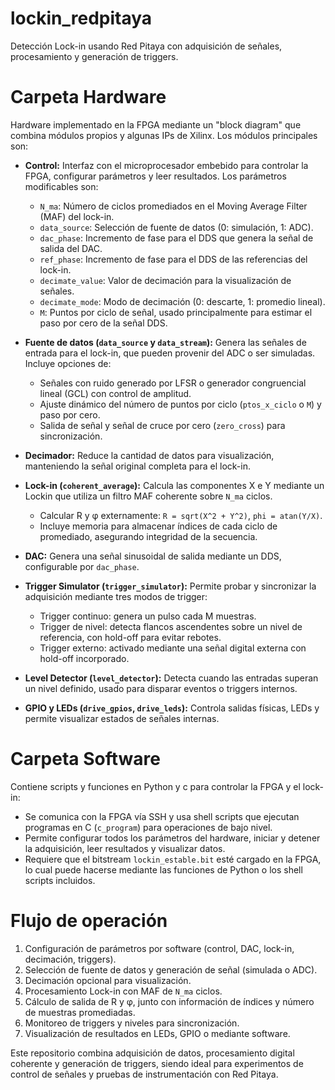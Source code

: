 # lockin_redpitaya
Detección Lock-in usando Red Pitaya con adquisición de señales, procesamiento y generación de triggers.

# Carpeta Hardware
Hardware implementado en la FPGA mediante un "block diagram" que combina módulos propios y algunas IPs de Xilinx. Los módulos principales son:

+ **Control:** Interfaz con el microprocesador embebido para controlar la FPGA, configurar parámetros y leer resultados. Los parámetros modificables son:
  - `N_ma`: Número de ciclos promediados en el Moving Average Filter (MAF) del lock-in.
  - `data_source`: Selección de fuente de datos (0: simulación, 1: ADC).
  - `dac_phase`: Incremento de fase para el DDS que genera la señal de salida del DAC.
  - `ref_phase`: Incremento de fase para el DDS de las referencias del lock-in.
  - `decimate_value`: Valor de decimación para la visualización de señales.
  - `decimate_mode`: Modo de decimación (0: descarte, 1: promedio lineal).
  - `M`: Puntos por ciclo de señal, usado principalmente para estimar el paso por cero de la señal DDS.

+ **Fuente de datos (`data_source` y `data_stream`):** Genera las señales de entrada para el lock-in, que pueden provenir del ADC o ser simuladas. Incluye opciones de:
  - Señales con ruido generado por LFSR o generador congruencial lineal (GCL) con control de amplitud.
  - Ajuste dinámico del número de puntos por ciclo (`ptos_x_ciclo` o `M`) y paso por cero.
  - Salida de señal y señal de cruce por cero (`zero_cross`) para sincronización.
  
+ **Decimador:** Reduce la cantidad de datos para visualización, manteniendo la señal original completa para el lock-in.

+ **Lock-in (`coherent_average`):** Calcula las componentes X e Y mediante un Lockin que utiliza un filtro MAF coherente sobre `N_ma` ciclos.  
  - Calcular R y φ externamente: `R = sqrt(X^2 + Y^2)`, `phi = atan(Y/X)`.
  - Incluye memoria para almacenar índices de cada ciclo de promediado, asegurando integridad de la secuencia.

+ **DAC:** Genera una señal sinusoidal de salida mediante un DDS, configurable por `dac_phase`.

+ **Trigger Simulator (`trigger_simulator`):** Permite probar y sincronizar la adquisición mediante tres modos de trigger:
  - Trigger continuo: genera un pulso cada M muestras.
  - Trigger de nivel: detecta flancos ascendentes sobre un nivel de referencia, con hold-off para evitar rebotes.
  - Trigger externo: activado mediante una señal digital externa con hold-off incorporado.

+ **Level Detector (`level_detector`):** Detecta cuando las entradas superan un nivel definido, usado para disparar eventos o triggers internos.

+ **GPIO y LEDs (`drive_gpios`, `drive_leds`):** Controla salidas físicas, LEDs y permite visualizar estados de señales internas.

# Carpeta Software
Contiene scripts y funciones en Python y c para controlar la FPGA y el lock-in:

- Se comunica con la FPGA vía SSH y usa shell scripts que ejecutan programas en C (`c_program`) para operaciones de bajo nivel.
- Permite configurar todos los parámetros del hardware, iniciar y detener la adquisición, leer resultados y visualizar datos.
- Requiere que el bitstream `lockin_estable.bit` esté cargado en la FPGA, lo cual puede hacerse mediante las funciones de Python o los shell scripts incluidos.

# Flujo de operación
1. Configuración de parámetros por software (control, DAC, lock-in, decimación, triggers).  
2. Selección de fuente de datos y generación de señal (simulada o ADC).  
3. Decimación opcional para visualización.  
4. Procesamiento Lock-in con MAF de `N_ma` ciclos.  
5. Cálculo de salida de R y φ, junto con información de índices y número de muestras promediadas.  
6. Monitoreo de triggers y niveles para sincronización.  
7. Visualización de resultados en LEDs, GPIO o mediante software.  

Este repositorio combina adquisición de datos, procesamiento digital coherente y generación de triggers, siendo ideal para experimentos de control de señales y pruebas de instrumentación con Red Pitaya.
